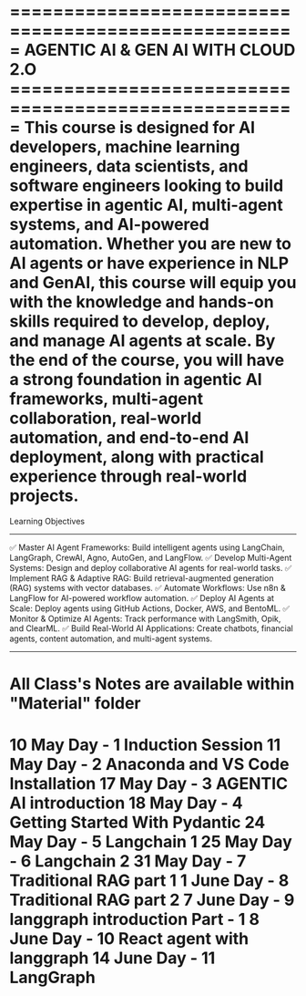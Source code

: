 ===================================================== AGENTIC AI & GEN AI WITH CLOUD 2.O =====================================================
This course is designed for AI developers, machine learning engineers, data scientists, and software engineers looking to build expertise in agentic AI, multi-agent systems, and AI-powered automation. Whether you are new to AI agents or have experience in NLP and GenAI, this course
will equip you with the knowledge and hands-on skills required to develop, deploy, and manage AI agents at scale. By the end of the course, you will have a strong foundation in agentic AI frameworks, multi-agent collaboration, real-world automation, and end-to-end AI deployment,
along with practical experience through real-world projects.
==============================================================================================================================================
Learning Objectives
***********************************************************************************************************************************************
✅ Master AI Agent Frameworks: Build intelligent agents using LangChain, LangGraph, CrewAI, Agno, AutoGen, and LangFlow.
✅ Develop Multi-Agent Systems: Design and deploy collaborative AI agents for real-world tasks.
✅ Implement RAG & Adaptive RAG: Build retrieval-augmented generation (RAG) systems with vector databases.
✅ Automate Workflows: Use n8n & LangFlow for AI-powered workflow automation.
✅ Deploy AI Agents at Scale: Deploy agents using GitHub Actions, Docker, AWS, and BentoML.
✅ Monitor & Optimize AI Agents: Track performance with LangSmith, Opik, and ClearML.
✅ Build Real-World AI Applications: Create chatbots, financial agents, content automation, and multi-agent systems.
***********************************************************************************************************************************************
All Class's Notes are available within "Material" folder
==============================================================================================================================================
10 May Day - 1 Induction Session
11 May Day - 2 Anaconda and VS Code Installation
17 May Day - 3 AGENTIC AI introduction
18 May Day - 4 Getting Started With Pydantic
24 May Day - 5 Langchain 1
25 May Day - 6 Langchain 2
31 May Day - 7 Traditional RAG part 1
1 June Day - 8 Traditional RAG part 2
7 June Day - 9 langgraph introduction Part - 1
8 June Day - 10 React agent with langgraph
14 June Day - 11 LangGraph
==============================================================================================================================================